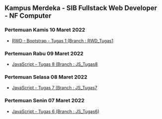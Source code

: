 ## Kampus Merdeka - SIB Fullstack Web Developer - NF Computer


### **Pertemuan Kamis 10 Maret 2022**
- [RWD - Bootstrap - Tugas 1 (Branch : RWD_Tugas1](https://github.com/raprmdn/kampus_merdeka/tree/RWD_Tugas1/Tugas1_RWD_2_Rafi_Putra_Ramadhan_UBSI)

### **Pertemuan Rabu 09 Maret 2022**
- [JavaScript - Tugas 8 (Branch : JS_Tugas8](https://github.com/raprmdn/kampus_merdeka/tree/JS_Tugas8/Tugas8_JS_2_Rafi_Putra_Ramadhan_UBSI)

### **Pertemuan Selasa 08 Maret 2022**
- [JavaScript - Tugas 7 (Branch : JS_Tugas7](https://github.com/raprmdn/kampus_merdeka/tree/JS_Tugas7/Tugas7_JS_2_Rafi_Putra_Ramadhan_UBSI)

### **Pertemuan Senin 07 Maret 2022**
- [JavaScript - Tugas 6 (Branch : JS_Tugas6)](https://github.com/raprmdn/kampus_merdeka/tree/JS_Tugas6/Tugas6_JS_2_Rafi_Putra_Ramadhan_UBSI)